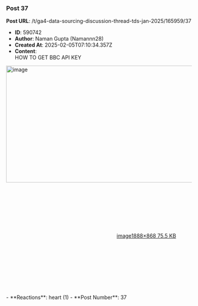 ### Post 37
**Post URL**: /t/ga4-data-sourcing-discussion-thread-tds-jan-2025/165959/37
- **ID**: 590742
- **Author**: Naman Gupta (Namannn28)
- **Created At**: 2025-02-05T07:10:34.357Z
- **Content**:  
  HOW TO GET BBC API KEY<br>
<div class="lightbox-wrapper"><a class="lightbox" href="https://europe1.discourse-cdn.com/flex013/uploads/iitm/original/3X/e/2/e2e304a859382b51deb2992386d3dfc8cbae3a77.png" data-download-href="/uploads/short-url/wn8i8ASQMxhXy5AWFrQryOQ2QnB.png?dl=1" title="image" rel="noopener nofollow ugc"><img src="https://europe1.discourse-cdn.com/flex013/uploads/iitm/optimized/3X/e/2/e2e304a859382b51deb2992386d3dfc8cbae3a77_2_690x317.png" alt="image" data-base62-sha1="wn8i8ASQMxhXy5AWFrQryOQ2QnB" width="690" height="317" srcset="https://europe1.discourse-cdn.com/flex013/uploads/iitm/optimized/3X/e/2/e2e304a859382b51deb2992386d3dfc8cbae3a77_2_690x317.png, https://europe1.discourse-cdn.com/flex013/uploads/iitm/optimized/3X/e/2/e2e304a859382b51deb2992386d3dfc8cbae3a77_2_1035x475.png 1.5x, https://europe1.discourse-cdn.com/flex013/uploads/iitm/optimized/3X/e/2/e2e304a859382b51deb2992386d3dfc8cbae3a77_2_1380x634.png 2x" data-dominant-color="222C2D"><div class="meta"><svg class="fa d-icon d-icon-far-image svg-icon" aria-hidden="true"><use href="#far-image"></use></svg><span class="filename">image</span><span class="informations">1888×868 75.5 KB</span><svg class="fa d-icon d-icon-discourse-expand svg-icon" aria-hidden="true"><use href="#discourse-expand"></use></svg></div></a></div>
- **Reactions**: heart (1)
- **Post Number**: 37

